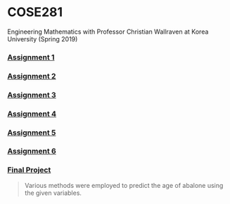# COSE281
Engineering Mathematics with Professor Christian Wallraven at Korea University (Spring 2019)

### [Assignment 1](/assignment-pdfs/Assignment1.pdf)

### [Assignment 2](/assignment-pdfs/Assignment2.pdf)

### [Assignment 3](/assignment-pdfs/Assignment3.pdf)

### [Assignment 4](/assignment-pdfs/Assignment4.pdf)

### [Assignment 5](/assignment-pdfs/Assignment5.pdf)

### [Assignment 6](/assignment-pdfs/Assignment6.pdf)

### [Final Project](/final)
> Various methods were employed to predict the age of abalone using the given variables.
